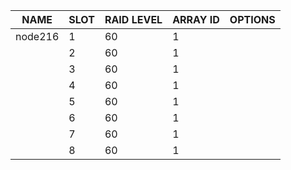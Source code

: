 | NAME | SLOT | RAID LEVEL | ARRAY ID | OPTIONS |
| ---- | ---- | ---------- | -------- | ------- |
| node216 | 1 | 60 | 1 |  |
|  | 2 | 60 | 1 |  |
|  | 3 | 60 | 1 |  |
|  | 4 | 60 | 1 |  |
|  | 5 | 60 | 1 |  |
|  | 6 | 60 | 1 |  |
|  | 7 | 60 | 1 |  |
|  | 8 | 60 | 1 |  |
